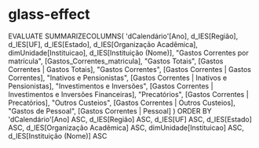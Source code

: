 # glass-effect

EVALUATE
SUMMARIZECOLUMNS(
'dCalendário'[Ano],
d_IES[Região],
d_IES[UF],
d_IES[Estado],
d_IES[Organização Acadêmica],
dimUnidade[Instituicao],
d_IES[Instituição (Nome)],
"Gastos Correntes por matrícula", [Gastos_Correntes_matricula],
"Gastos Totais", [Gastos Correntes | Gastos Totais],
"Gastos Correntes", [Gastos Correntes | Gastos Correntes],
"Inativos e Pensionistas", [Gastos Correntes | Inativos e Pensionistas],
"Investimentos e Inversões", [Gastos Correntes | Investimentos e Inversões Financeiras],
"Precatórios", [Gastos Correntes | Precatórios],
"Outros Custeios", [Gastos Correntes | Outros Custeios],
"Gastos de Pessoal", [Gastos Correntes | Pessoal]
)
ORDER BY
'dCalendário'[Ano] ASC,
d_IES[Região] ASC,
d_IES[UF] ASC,
d_IES[Estado] ASC,
d_IES[Organização Acadêmica] ASC,
dimUnidade[Instituicao] ASC,
d_IES[Instituição (Nome)] ASC

